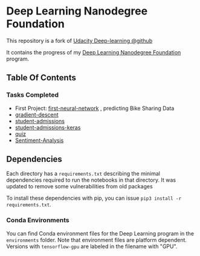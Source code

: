 # Deep Learning Nanodegree Foundation

This repository is a fork of [Udacity Deep-learning @github](https://github.com/udacity/deep-learning)

It contains the progress of my
[Deep Learning Nanodegree Foundation](https://www.udacity.com/course/deep-learning-nanodegree-foundation--nd101) program. 

## Table Of Contents

### Tasks Completed

* First Project: [first-neural-network](https://github.com/ChristianNogueira/udacity_deep-learning/tree/master/first-neural-network)
, predicting Bike Sharing Data
* [gradient-descent](https://github.com/ChristianNogueira/udacity_deep-learning/tree/master/gradient-descent)
* [student-admissions](https://github.com/ChristianNogueira/udacity_deep-learning/tree/master/student-admissions)
* [student-admissions-keras](https://github.com/ChristianNogueira/udacity_deep-learning/tree/master/student-admissions-keras)
* [quiz](https://github.com/ChristianNogueira/udacity_deep-learning/tree/master/quiz_codes)
* [Sentiment-Analysis](https://github.com/ChristianNogueira/udacity_deep-learning/tree/master/sentiment-network)


## Dependencies

Each directory has a `requirements.txt` describing the minimal dependencies required to run the notebooks in that directory.
It was updated to remove some vulnerabilities from old packages

To install these dependencies with pip, you can issue `pip3 install -r requirements.txt`.

### Conda Environments

You can find Conda environment files for the Deep Learning program in the `environments` folder. 
Note that environment files are platform dependent. Versions with `tensorflow-gpu` are labeled in the filename with "GPU".
